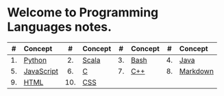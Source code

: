 # Welcome to Programming Languages notes.


|#|Concept|#|Concept|#|Concept|#|Concept|
|:---:|:---|:---:|:---|:---:|:---|:---:|:---|
|1. |[Python](python/index.md)|2.|[Scala](scala/index.md)|3. |[Bash](bash/index.md)|4.|[Java](java/index.md)|
|5. |[JavaScript](javascript/index.md)|6.|[C](c/index.md)|7. |[C++](c++/index.md)|8.|[Markdown](markdown/index.md)|
|9.|[HTML](html/index.md)|10.|[CSS](css/index.md)|||||
